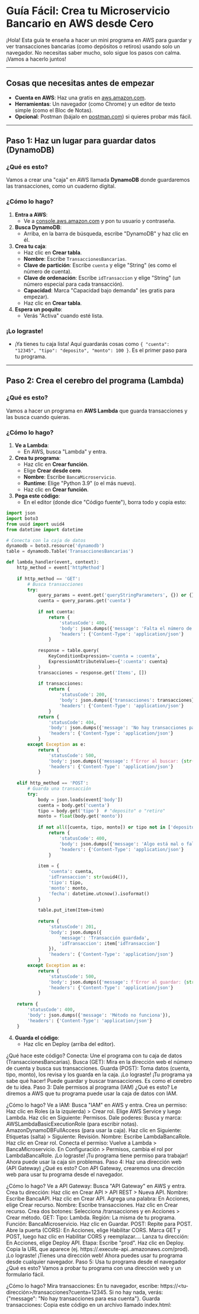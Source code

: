# Guía Fácil: Crea tu Microservicio Bancario en AWS desde Cero

¡Hola! Esta guía te enseña a hacer un mini programa en AWS para guardar y ver transacciones bancarias (como depósitos o retiros) usando solo un navegador. No necesitas saber mucho, solo sigue los pasos con calma. ¡Vamos a hacerlo juntos!

---

## Cosas que necesitas antes de empezar
- **Cuenta en AWS**: Haz una gratis en [aws.amazon.com](https://aws.amazon.com).
- **Herramientas**: Un navegador (como Chrome) y un editor de texto simple (como el Bloc de Notas).
- **Opcional**: Postman (bájalo en [postman.com](https://www.postman.com)) si quieres probar más fácil.

---

## Paso 1: Haz un lugar para guardar datos (DynamoDB)

### ¿Qué es esto?
Vamos a crear una "caja" en AWS llamada **DynamoDB** donde guardaremos las transacciones, como un cuaderno digital.

### ¿Cómo lo hago?
1. **Entra a AWS**:
   - Ve a [console.aws.amazon.com](https://console.aws.amazon.com) y pon tu usuario y contraseña.
2. **Busca DynamoDB**:
   - Arriba, en la barra de búsqueda, escribe "DynamoDB" y haz clic en él.
3. **Crea tu caja**:
   - Haz clic en **Crear tabla**.
   - **Nombre**: Escribe `TransaccionesBancarias`.
   - **Clave de partición**: Escribe `cuenta` y elige "String" (es como el número de cuenta).
   - **Clave de ordenación**: Escribe `idTransaccion` y elige "String" (un número especial para cada transacción).
   - **Capacidad**: Marca "Capacidad bajo demanda" (es gratis para empezar).
   - Haz clic en **Crear tabla**.
4. **Espera un poquito**:
   - Verás "Activa" cuando esté lista.

### ¡Lo lograste!
- ¡Ya tienes tu caja lista! Aquí guardarás cosas como `{ "cuenta": "12345", "tipo": "deposito", "monto": 100 }`. Es el primer paso para tu programa.

---

## Paso 2: Crea el cerebro del programa (Lambda)

### ¿Qué es esto?
Vamos a hacer un programa en **AWS Lambda** que guarda transacciones y las busca cuando quieras.

### ¿Cómo lo hago?
1. **Ve a Lambda**:
   - En AWS, busca "Lambda" y entra.
2. **Crea tu programa**:
   - Haz clic en **Crear función**.
   - Elige **Crear desde cero**.
   - **Nombre**: Escribe `BancaMicroservicio`.
   - **Runtime**: Elige "Python 3.9" (o el más nuevo).
   - Haz clic en **Crear función**.
3. **Pega este código**:
   - En el editor (donde dice "Código fuente"), borra todo y copia esto:

```python
import json
import boto3
from uuid import uuid4
from datetime import datetime

# Conecta con la caja de datos
dynamodb = boto3.resource('dynamodb')
table = dynamodb.Table('TransaccionesBancarias')

def lambda_handler(event, context):
    http_method = event['httpMethod']
    
    if http_method == 'GET':
        # Busca transacciones
        try:
            query_params = event.get('queryStringParameters', {}) or {}
            cuenta = query_params.get('cuenta')
            
            if not cuenta:
                return {
                    'statusCode': 400,
                    'body': json.dumps({'message': 'Falta el número de cuenta en la dirección'}),
                    'headers': {'Content-Type': 'application/json'}
                }
            
            response = table.query(
                KeyConditionExpression='cuenta = :cuenta',
                ExpressionAttributeValues={':cuenta': cuenta}
            )
            transacciones = response.get('Items', [])
            
            if transacciones:
                return {
                    'statusCode': 200,
                    'body': json.dumps({'transacciones': transacciones}),
                    'headers': {'Content-Type': 'application/json'}
                }
            return {
                'statusCode': 404,
                'body': json.dumps({'message': 'No hay transacciones para esa cuenta'}),
                'headers': {'Content-Type': 'application/json'}
            }
        except Exception as e:
            return {
                'statusCode': 500,
                'body': json.dumps({'message': f'Error al buscar: {str(e)}'}),
                'headers': {'Content-Type': 'application/json'}
            }
    
    elif http_method == 'POST':
        # Guarda una transacción
        try:
            body = json.loads(event['body'])
            cuenta = body.get('cuenta')
            tipo = body.get('tipo')  # "deposito" o "retiro"
            monto = float(body.get('monto'))
            
            if not all([cuenta, tipo, monto]) or tipo not in ['deposito', 'retiro'] or monto <= 0:
                return {
                    'statusCode': 400,
                    'body': json.dumps({'message': 'Algo está mal o falta información'}),
                    'headers': {'Content-Type': 'application/json'}
                }
            
            item = {
                'cuenta': cuenta,
                'idTransaccion': str(uuid4()),
                'tipo': tipo,
                'monto': monto,
                'fecha': datetime.utcnow().isoformat()
            }
            
            table.put_item(Item=item)
            
            return {
                'statusCode': 201,
                'body': json.dumps({
                    'message': 'Transacción guardada',
                    'idTransaccion': item['idTransaccion']
                }),
                'headers': {'Content-Type': 'application/json'}
            }
        except Exception as e:
            return {
                'statusCode': 500,
                'body': json.dumps({'message': f'Error al guardar: {str(e)}'}),
                'headers': {'Content-Type': 'application/json'}
            }
    
    return {
        'statusCode': 400,
        'body': json.dumps({'message': 'Método no funciona'}),
        'headers': {'Content-Type': 'application/json'}
    }
```

4. **Guarda el código**:
   - Haz clic en Deploy (arriba del editor).
     
¿Qué hace este código?
Conecta: Une el programa con tu caja de datos (TransaccionesBancarias).
Busca (GET): Mira en la dirección web el número de cuenta y busca sus transacciones.
Guarda (POST): Toma datos (cuenta, tipo, monto), los revisa y los guarda en la caja.
¡Lo lograste!
¡Tu programa ya sabe qué hacer! Puede guardar y buscar transacciones. Es como el cerebro de tu idea.
Paso 3: Dale permisos al programa (IAM)
¿Qué es esto?
Le diremos a AWS que tu programa puede usar la caja de datos con IAM.

¿Cómo lo hago?
Ve a IAM:
Busca "IAM" en AWS y entra.
Crea un permiso:
Haz clic en Roles (a la izquierda) > Crear rol.
Elige AWS Service y luego Lambda.
Haz clic en Siguiente: Permisos.
Dale poderes:
Busca y marca:
AWSLambdaBasicExecutionRole (para escribir notas).
AmazonDynamoDBFullAccess (para usar la caja).
Haz clic en Siguiente: Etiquetas (salta) > Siguiente: Revisión.
Nombre: Escribe LambdaBancaRole.
Haz clic en Crear rol.
Conecta el permiso:
Vuelve a Lambda > BancaMicroservicio.
En Configuración > Permisos, cambia el rol por LambdaBancaRole.
¡Lo lograste!
¡Tu programa tiene permiso para trabajar! Ahora puede usar la caja sin problemas.
Paso 4: Haz una dirección web (API Gateway)
¿Qué es esto?
Con API Gateway, crearemos una dirección web para usar tu programa desde el navegador.

¿Cómo lo hago?
Ve a API Gateway:
Busca "API Gateway" en AWS y entra.
Crea tu dirección:
Haz clic en Crear API > API REST > Nueva API.
Nombre: Escribe BancaAPI.
Haz clic en Crear API.
Agrega una palabra:
En Acciones, elige Crear recurso.
Nombre: Escribe transacciones.
Haz clic en Crear recurso.
Crea dos botones:
Selecciona /transacciones y en Acciones > Crear método.
GET:
Tipo: Lambda.
Región: La misma de tu programa.
Función: BancaMicroservicio.
Haz clic en Guardar.
POST:
Repite para POST.
Abre la puerta (CORS):
En Acciones, elige Habilitar CORS.
Marca GET y POST, luego haz clic en Habilitar CORS y reemplazar....
Lanza tu dirección:
En Acciones, elige Deploy API.
Etapa: Escribe "prod".
Haz clic en Deploy.
Copia la URL que aparece (ej. https://<id>.execute-api.<region>.amazonaws.com/prod).
¡Lo lograste!
¡Tienes una dirección web! Ahora puedes usar tu programa desde cualquier navegador.
Paso 5: Usa tu programa desde el navegador
¿Qué es esto?
Vamos a probar tu programa con una dirección web y un formulario fácil.

¿Cómo lo hago?
Mira transacciones:
En tu navegador, escribe: https://<tu-dirección>/transacciones?cuenta=12345.
Si no hay nada, verás: {"message": "No hay transacciones para esa cuenta"}.
Guarda transacciones:
Copia este código en un archivo llamado index.html:
